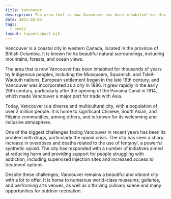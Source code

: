 ```yaml
---
title: Vancouver
description: The area that is now Vancouver has been inhabited for thousands of years by Indigenous peoples, including the Musqueam, Squamish, and Tsleil-Waututh nations.
date: 2021-02-03
tags:
  - posts
layout: layouts/post.njk
---
```


Vancouver is a coastal city in western Canada, located in the province of British Columbia. It is known for its beautiful natural surroundings, including mountains, forests, and ocean views.

The area that is now Vancouver has been inhabited for thousands of years by Indigenous peoples, including the Musqueam, Squamish, and Tsleil-Waututh nations. European settlement began in the late 19th century, and Vancouver was incorporated as a city in 1886. It grew rapidly in the early 20th century, particularly after the opening of the Panama Canal in 1914, which made Vancouver a major port for trade with Asia.

Today, Vancouver is a diverse and multicultural city, with a population of over 2 million people. It is home to significant Chinese, South Asian, and Filipino communities, among others, and is known for its welcoming and inclusive atmosphere.

One of the biggest challenges facing Vancouver in recent years has been its problem with drugs, particularly the opioid crisis. The city has seen a sharp increase in overdoses and deaths related to the use of fentanyl, a powerful synthetic opioid. The city has responded with a number of initiatives aimed at reducing harm and providing support for people struggling with addiction, including supervised injection sites and increased access to treatment options.

Despite these challenges, Vancouver remains a beautiful and vibrant city with a lot to offer. It is home to numerous world-class museums, galleries, and performing arts venues, as well as a thriving culinary scene and many opportunities for outdoor recreation.
